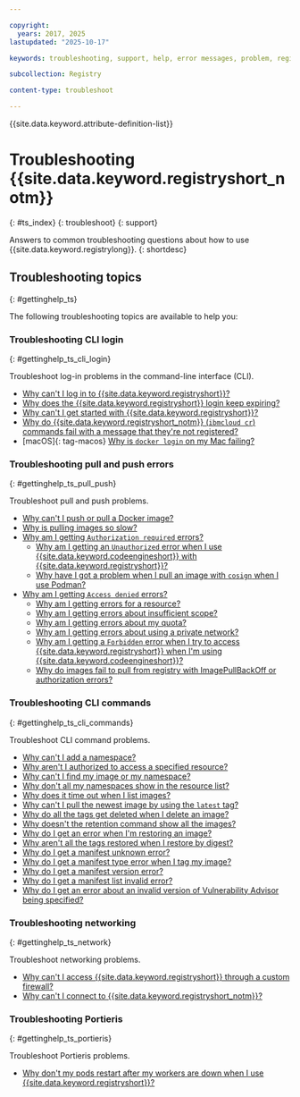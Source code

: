 ```yaml
---

copyright:
  years: 2017, 2025
lastupdated: "2025-10-17"

keywords: troubleshooting, support, help, error messages, problem, registry, support ticket, ticket

subcollection: Registry

content-type: troubleshoot

---
```


{{site.data.keyword.attribute-definition-list}}

# Troubleshooting {{site.data.keyword.registryshort_notm}}
{: #ts_index}
{: troubleshoot}
{: support}

Answers to common troubleshooting questions about how to use {{site.data.keyword.registrylong}}.
{: shortdesc}

## Troubleshooting topics
{: #gettinghelp_ts}

The following troubleshooting topics are available to help you:

### Troubleshooting CLI login
{: #gettinghelp_ts_cli_login}

Troubleshoot log-in problems in the command-line interface (CLI).

- [Why can't I log in to {{site.data.keyword.registryshort}}?](/docs/Registry?topic=Registry-troubleshoot-login)
- [Why does the {{site.data.keyword.registryshort}} login keep expiring?](/docs/Registry?topic=Registry-troubleshoot-login-expire)
- [Why can't I get started with {{site.data.keyword.registryshort}}?](/docs/Registry?topic=Registry-troubleshoot-get-started)
- [Why do {{site.data.keyword.registryshort_notm}} (`ibmcloud cr`) commands fail with a message that they're not registered?](/docs/Registry?topic=Registry-troubleshoot-login-error)
- [macOS]{: tag-macos} [Why is `docker login` on my Mac failing?](/docs/Registry?topic=Registry-troubleshoot-docker-mac)

### Troubleshooting pull and push errors
{: #gettinghelp_ts_pull_push}

Troubleshoot pull and push problems.

- [Why can't I push or pull a Docker image?](/docs/Registry?topic=Registry-troubleshoot-push-pull-docker)
- [Why is pulling images so slow?](/docs/Registry?topic=Registry-troubleshoot-pull-performance)
- [Why am I getting `Authorization required` errors?](/docs/Registry?topic=Registry-troubleshoot-auth-req)
    - [Why am I getting an `Unauthorized` error when I use {{site.data.keyword.codeengineshort}} with {{site.data.keyword.registryshort}}?](/docs/Registry?topic=Registry-troubleshoot-unauthorized-ce)
    - [Why have I got a problem when I pull an image with `cosign` when I use Podman?](/docs/Registry?topic=Registry-troubleshoot-cosign-podman)
- [Why am I getting `Access denied` errors?](/docs/Registry?topic=Registry-troubleshoot-access-denied)
    - [Why am I getting errors for a resource?](/docs/Registry?topic=Registry-troubleshoot-resource)
    - [Why am I getting errors about insufficient scope?](/docs/Registry?topic=Registry-troubleshoot-scope)
    - [Why am I getting errors about my quota?](/docs/Registry?topic=Registry-troubleshoot-quota)
    - [Why am I getting errors about using a private network?](/docs/Registry?topic=Registry-troubleshoot-private)
    - [Why am I getting a `Forbidden` error when I try to access {{site.data.keyword.registryshort}} when I'm using {{site.data.keyword.codeengineshort}}?](/docs/Registry?topic=Registry-troubleshoot-forbidden-ce)
    - [Why do images fail to pull from registry with ImagePullBackOff or authorization errors?](/docs/Registry?topic=Registry-ts-app-image-pull)

### Troubleshooting CLI commands
{: #gettinghelp_ts_cli_commands}

Troubleshoot CLI command problems.

- [Why can't I add a namespace?](/docs/Registry?topic=Registry-troubleshoot-add-namespace)
- [Why aren't I authorized to access a specified resource?](/docs/Registry?topic=Registry-troubleshoot-namespace-auth)
- [Why can't I find my image or my namespace?](/docs/Registry?topic=Registry-troubleshoot-image-find)
- [Why don't all my namespaces show in the resource list?](/docs/Registry?topic=Registry-troubleshoot-namespace-resource-list)
- [Why does it time out when I list images?](/docs/Registry?topic=Registry-troubleshoot-image-timeout)
- [Why can't I pull the newest image by using the `latest` tag?](/docs/Registry?topic=Registry-troubleshoot-docker-latest)
- [Why do all the tags get deleted when I delete an image?](/docs/Registry?topic=Registry-troubleshoot-image-rm)
- [Why doesn't the retention command show all the images?](/docs/Registry?topic=Registry-troubleshoot-image-list-retention)
- [Why do I get an error when I'm restoring an image?](/docs/Registry?topic=Registry-troubleshoot-image-restore)
- [Why aren't all the tags restored when I restore by digest?](/docs/Registry?topic=Registry-troubleshoot-image-restore-digest)
- [Why do I get a manifest unknown error?](/docs/Registry?topic=Registry-troubleshoot-manifest-unknown)
- [Why do I get a manifest type error when I tag my image?](/docs/Registry?topic=Registry-troubleshoot-manifest-error-type)
- [Why do I get a manifest version error?](/docs/Registry?topic=Registry-troubleshoot-manifest-error-version)
- [Why do I get a manifest list invalid error?](/docs/Registry?topic=Registry-troubleshoot-manifest-list-error)
- [Why do I get an error about an invalid version of Vulnerability Advisor being specified?](/docs/Registry?topic=Registry-troubleshoot-va-version-error)

### Troubleshooting networking
{: #gettinghelp_ts_network}

Troubleshoot networking problems.

- [Why can't I access {{site.data.keyword.registryshort}} through a custom firewall?](/docs/Registry?topic=Registry-troubleshoot-firewall)
- [Why can't I connect to {{site.data.keyword.registryshort_notm}}?](/docs/Registry?topic=Registry-troubleshoot-connect)

### Troubleshooting Portieris
{: #gettinghelp_ts_portieris}

Troubleshoot Portieris problems.

- [Why don't my pods restart after my workers are down when I use {{site.data.keyword.registryshort}}?](/docs/Registry?topic=Registry-troubleshoot-pods)
